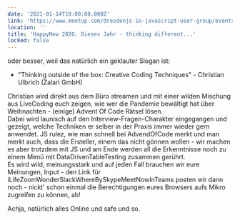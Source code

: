 ```yaml
---
date: '2021-01-14T18:00:00.000Z'
link: 'https://www.meetup.com/dresdenjs-io-javascript-user-group/events/wwdfrqycccbsb/'
location: ''
title: 'HappyNew 2020: Dieses Jahr - thinking different...'
locked: false
---
```

oder besser, weil das natürlich ein geklauter Slogan ist:  
* "Thinking outside of the box: Creative Coding Techniques" - Christian Ulbrich (Zalari GmbH)

Christian wird direkt aus dem Büro streamen und mit einer wilden Mischung aus LiveCoding euch zeigen, wie wer die Pandemie bewältigt hat über Weihnachten - (einige) Advent Of Code Rätsel lösen.  
Dabei wird launisch auf den Interview-Fragen-Charakter eingegangen und gezeigt, welche Techniken er selber in der Praxis immer wieder gern anwendet. JS rulez, wie man schnell bei AdvendOfCode merkt und man merkt auch, dass die Ersteller, einem das nicht gönnen wollen - wir machen es aber trotzdem mit JS und am Ende werden all die Erkenntnisse noch zu einem Menü mit DataDrivenTableTesting zusammen gerührt.  
Es wird wild, meinungsstark und auf jeden Fall brauchen wir eure Meinungen, Input - den Link für iLifeZoomWonderSlackWhereBySkypeMeetNowInTeams posten wir dann noch - nickt' schon einmal die Berechtigungen eures Browsers aufs Mikro zugreifen zu können, ab!

Achja, natürlich alles Online und safe und so.
